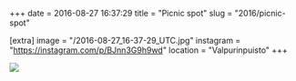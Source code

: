+++
date = 2016-08-27 16:37:29
title = "Picnic spot"
slug = "2016/picnic-spot"

[extra]
image = "/2016-08-27_16-37-29_UTC.jpg"
instagram = "https://instagram.com/p/BJnn3G9h9wd"
location = "Valpurinpuisto"
+++

<img src="/2016-08-27_16-37-29_UTC.jpg" />
